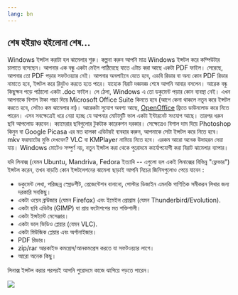 ```yaml
---
lang: bn
---
```





<h2>শেষ হইয়াও হইলোনা শেষ...</h2>

 Windows ইন্সটল করাটা হল ঝামেলার শুরু। কল্পনা করুন আপনি মাত্র Windows ইন্সটল করে কম্পিউটার চালাতে বসেছেন। আপনার এক বন্ধু একটা মেইল পাঠিয়েছে যাতে এটাচ করা আছে একটা PDF ফাইল। সেরেছে, আপনার তো PDF পড়ার সফটওয়্যার নেই। আপনার অনলাইনে যেতে হবে, এডবি রিডার বা অন্য কোন PDF রিডার নামাতে হবে, ইন্সটল করে রিবুটও করতে হতে পারে। যাহোক বিরাট দজ্ঞযজ্ঞ শেষে আপনি আবার বসলেন। আরেক বন্ধু কিছুক্ষন পড়ে পাঠালো একটা .doc ফাইল। লে ঠেলা, Windows এ তো ডকুমেন্ট পড়ার কোন ব্যবস্থা নেই। এখন আপনাকে বিশাল টাকা গচ্চা দিয়ে Microsoft Office Suite কিনতে হবে (আগে কেনা থাকলে নতুন করে ইন্সটল করতে হবে, সেটাও কম ঝামেলার না)। আরেকটা সুযোগ অবশ্য আছে, <a href="http://www.openoffice.org/">OpenOffice</a> ফ্রিতে ডাউনলোড করে নিতে পারেন। এসব সবক্ষেত্রেই ধরে নেয়া হচ্ছে যে আপনার মোটামুটি ভাল একটা ইন্টারনেট সংযোগ আছে। তারপর ধরুন ছবি আপলোড করবেন। ক্যামেরার ছবিগুলোর টুকটাক কারেকশন দরকার। সেক্ষেত্রেও বিশাল দাম দিয়ে Photoshop কিনুন বা Google Picasa এর মত হালকা এডিটরই ব্যবহার করুন, আপনাকে সেটা ইন্সটল করে নিতে হবে। mkv ফরম্যাটের মুভি দেখবেন? VLC বা KMPlayer নামিয়ে নিতে হবে। এরকম আরো অনেক উদাহরন দেয়া যায়। Windows মোটেও সম্পুর্ণ নয়, নতুন ইন্সটল করা থেকে পুরোদমে কার্যোপযোগী করা বিরাট ঝামেলার ব্যাপার।

যদি লিনাক্স (যেমন Ubuntu, Mandriva, Fedora ইত্যাদি -- এগুলো হল একই লিনাক্সের বিভিন্ন "ফ্লেভার") ইন্সটল করেন, তখন বাড়তি কোন ইন্সটলেশনের ঝামেলা ছাড়াই আপনি নিচের জিনিসগুলোও পেয়ে যাবেন :

<ul>

<li>ডকুমেন্ট লেখা, পরিচ্ছন্ন স্প্রেডশীট, প্রেজেন্টেশন বানানো, পোস্টার ডিজাইন এমনকি গাণিতিক সমীকরন লিখার জন্য দরকারি সবকিছু।</li>

<li>একটা ওয়েব ব্রাউজার (যেমন Firefox) এবং ইমেইল প্রোগ্রাম (যেমন Thunderbird/Evolution).</li>
<li>একটা ছবি এডিটর (GIMP) যা প্রায় ফটোশপের মত শক্তিশালী।</li> 
<li>একটা ইন্সট্যান্ট মেসেঞ্জার।</li>
<li>একটা ভাল ভিডিও প্লেয়ার (যেমন VLC).</li>
<li>একটা মিউজিক প্লেয়ার এবং অর্গানাইজার।</li>
<li>PDF রিডার।</li>
<li>zip/rar আরকাইভ কমপ্রেস/আনকমপ্রেস করতে যা সফটওয়্যার লাগে।</li>
<li>আরো অনেক কিছু।</li>
</ul>

লিনাক্স ইন্সটল করার পরপরই আপনি পুরোদমে কাজে ঝাপিয়ে পড়তে পারেন।

<img src="Images/app_menu.png" />




